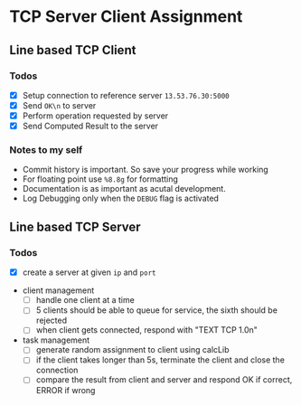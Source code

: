# TCP Server Client Assignment

## Line based TCP Client

### Todos
- [x] Setup connection to reference server `13.53.76.30:5000`  
- [x] Send `OK\n` to server
- [x] Perform operation requested by server
- [x] Send Computed Result to the server

### Notes to my self
- Commit history is important. So save your progress while working
- For floating point use `%8.8g` for formatting
- Documentation is as important as acutal development.
- Log Debugging only when the `DEBUG` flag is activated

## Line based TCP Server

### Todos
- [x] create a server at given `ip` and `port`
- client management
    - [ ] handle one client at a time
    - [ ] 5 clients should be able to queue for service, the sixth should be rejected
    - [ ] when client gets connected, respond with "TEXT TCP 1.0n"
- task management
    - [ ] generate random assignment to client using calcLib
    - [ ] if the client takes longer than 5s, terminate the client and close the connection
    - [ ] compare the result from client and server and respond OK if correct, ERROR if wrong
